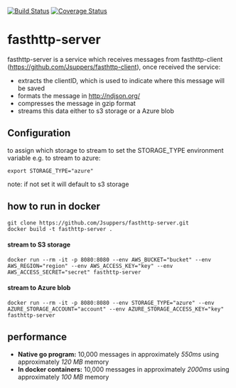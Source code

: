 [![Build Status](https://travis-ci.com/Jsuppers/fasthttp-server.svg?branch=master)](https://travis-ci.com/Jsuppers/fasthttp-server)
[![Coverage Status](https://coveralls.io/repos/github/Jsuppers/fasthttp-server/badge.svg?branch=master&service=github)](https://coveralls.io/github/Jsuppers/fasthttp-server?branch=master)

# fasthttp-server
fasthttp-server is a service which receives messages from fasthttp-client (https://github.com/Jsuppers/fasthttp-client), once received the service:
* extracts the clientID, which is used to indicate where this message will be saved
* formats the message in http://ndjson.org/
* compresses the message in gzip format
* streams this data either to s3 storage or a Azure blob

## Configuration
to assign which storage to stream to set the STORAGE_TYPE environment variable e.g. to stream to azure:
```
export STORAGE_TYPE="azure"
```
note: if not set it will default to s3 storage
## how to run in docker
```
git clone https://github.com/Jsuppers/fasthttp-server.git
docker build -t fasthttp-server .
```
#### stream to S3 storage
```
docker run --rm -it -p 8080:8080 --env AWS_BUCKET="bucket" --env AWS_REGION="region" --env AWS_ACCESS_KEY="key" --env AWS_ACCESS_SECRET="secret" fasthttp-server
```
#### stream to Azure blob
```
docker run --rm -it -p 8080:8080 --env STORAGE_TYPE="azure" --env AZURE_STORAGE_ACCOUNT="account" --env AZURE_STORAGE_ACCESS_KEY="key" fasthttp-server
```

## performance
* **Native go program:** 10,000 messages in approximately _550ms_ using approximately _120 MB_ memory
* **In docker containers:** 10,000 messages in approximately _2000ms_ using approximately _100 MB_ memory
